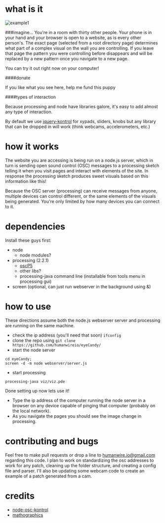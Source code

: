 # what is it

![example1](https://raw.githubusercontent.com/humanwireio/eyeCandy/master/exampleImages/example1.png)




###imagine…
You're in a room with thirty other people.
Your phone is in your hand and your browser is open to a website, as is every other person's. The exact page (selected from a root directory page) determines what part of a complex visual on the wall you are controlling. If you leave that page the pattern you were controlling before disappears and will be replaced by a new pattern once you navigate to a new page.

You can try it out right now on your computer!

####donate

If you like what you see here, help me fund this puppy

####types of interaction

Because processing and node have libraries galore, it's easy to add almost any type of interaction.

By default we use [jquery-kontrol](http://anthonyterrien.com/kontrol/) for xypads, sliders, knobs but any library that can be dropped in will work (think webcams, accelerometers, etc.)

# how it works
The website you are accessing is being run on a node.js server, which in turn is sending open sound
 control (OSC) messages to a processing sketch telling it when you visit pages and interact with elements of the site.
 In response the processing sketch produces sweet visuals based on this information like this!

Because the OSC server (processing) can receive messages from anyone, multiple devices can control different, or the same elements of the visuals being generated.  You're only limited by how many devices you can connect to it.

# dependencies
Install these guys first:

* node
  * node modules?
* processing (2.2.1)
  * [oscP5](http://www.sojamo.de/libraries/oscP5/)
  * other libs?
  * processing-java command line (installable from tools menu in processing gui)
* screen (optional, can just run webserver in the background using &)

# how to use
These directions assume both the node.js webserver server and processing are running on the same machine. 

* check the ip address (you'll need that soon) `ifconfig`
* clone the repo using
`git clone https://github.com/humanwireio/eyeCandy/`
* start the node server
```
cd eyeCandy;
screen -d -m node webserver/server.js
```

* start processing
```
processing-java viz/viz.pde
```

Done setting up now lets use it!

* Type the ip address of the computer running the node server in a browser on any device capable of pinging that computer (probably on the local network).
* As you navigate the pages you should see the image change in processing. 


# contributing and bugs
Feel free to make pull requests or drop a line to [humanwire.io@gmail.com](mailto://humanwire.io@gmail.com) regarding this code. I plan to work on standardizing the osc addresses to work for any patch, cleaning up the folder structure, and creating a config file and parser. I'll also be updating some webcam code to create an example of a patch generated from a cam.


# credits
* [node-osc-kontrol](https://github.com/TheAlphaNerd/node-osc-kontrol)
* [mathographics](http://www.amazon.com/Mathographics-Robert-Dixon/dp/B00AK2VKNO/ref=sr_1_1?ie=UTF8&qid=1408638440&sr=8-1&keywords=mathographics)
